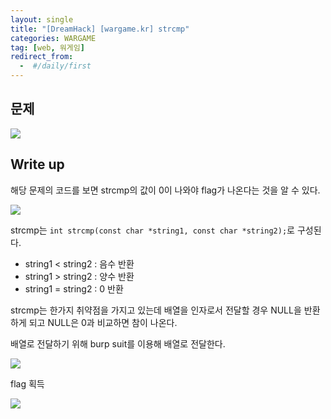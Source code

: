 ```yaml
---
layout: single
title: "[DreamHack] [wargame.kr] strcmp"
categories: WARGAME
tag: [web, 워게임]
redirect_from:
  -  #/daily/first
---
```


## 문제

![]({{site.url}}/images/2024-05-12-web6-images/problem.png)

## Write up

해당 문제의 코드를 보면 strcmp의 값이 0이 나와야 flag가 나온다는 것을 알 수 있다.

![]({{site.url}}/images/2024-05-12-web6-images/solve1.png)

strcmp는 `int strcmp(const char *string1, const char *string2);`로 구성된다.

- string1 < string2 : 음수 반환
- string1 > string2 : 양수 반환
- string1 = string2 : 0 반환

strcmp는 한가지 취약점을 가지고 있는데 배열을 인자로서 전달할 경우 NULL을 반환하게 되고 NULL은 0과 비교하면 참이 나온다.

배열로 전달하기 위해 burp suit를 이용해 배열로 전달한다.

![]({{site.url}}/images/2024-05-12-web6-images/solve2.png)

flag 획득

![]({{site.url}}/images/2024-05-12-web6-images/solve3.png)
